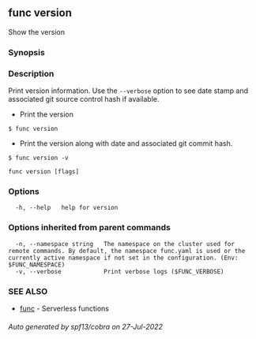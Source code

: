 ## func version

Show the version

### Synopsis


### Description
Print version information.  Use the `--verbose` option to see date stamp and
associated git source control hash if available.

- Print the version

`$ func version`

- Print the version along with date and associated git commit hash.

`$ func version -v`



```
func version [flags]
```

### Options

```
  -h, --help   help for version
```

### Options inherited from parent commands

```
  -n, --namespace string   The namespace on the cluster used for remote commands. By default, the namespace func.yaml is used or the currently active namespace if not set in the configuration. (Env: $FUNC_NAMESPACE)
  -v, --verbose            Print verbose logs ($FUNC_VERBOSE)
```

### SEE ALSO

* [func](func.md)	 - Serverless functions

###### Auto generated by spf13/cobra on 27-Jul-2022
